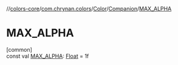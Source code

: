 //[colors-core](../../../../index.md)/[com.chrynan.colors](../../index.md)/[Color](../index.md)/[Companion](index.md)/[MAX_ALPHA](-m-a-x_-a-l-p-h-a.md)

# MAX_ALPHA

[common]\
const val [MAX_ALPHA](-m-a-x_-a-l-p-h-a.md): [Float](https://kotlinlang.org/api/latest/jvm/stdlib/kotlin/-float/index.html) = 1f

